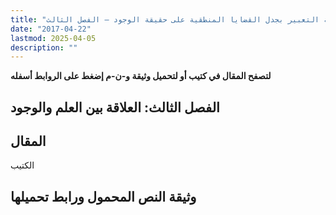```yaml
---
title: "قضية التعبير بجدل القضايا المنطقية على حقيقة الوجود – الفصل الثالث"
date: "2017-04-22"
lastmod: 2025-04-05
description: ""
---
```

**لتصفح المقال في كتيب أو لتحميل وثيقة و-ن-م إضغط على الروابط أسفله**

## **الفصل الثالث: العلاقة بين العلم والوجود**

## المقال

الكتيب

## وثيقة النص المحمول ورابط تحميلها

###
